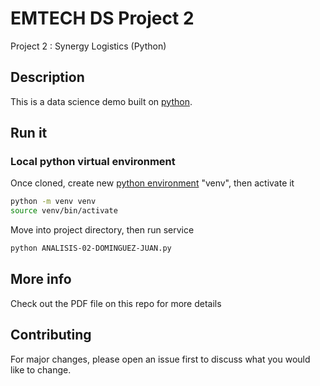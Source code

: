 # EMTECH DS Project 2

Project 2 : Synergy Logistics (Python)

## Description

This is a data science demo built on [python](https://www.python.org/).

## Run it

### Local python virtual environment

Once cloned, create new [python environment](https://docs.python.org/3/tutorial/venv.html) "venv", then activate it

```bash
python -m venv venv
source venv/bin/activate
```

Move into project directory, then run service

```bash
python ANALISIS-02-DOMINGUEZ-JUAN.py
```

## More info

Check out the PDF file on this repo for more details

## Contributing

For major changes, please open an issue first to discuss what you would like to change.
